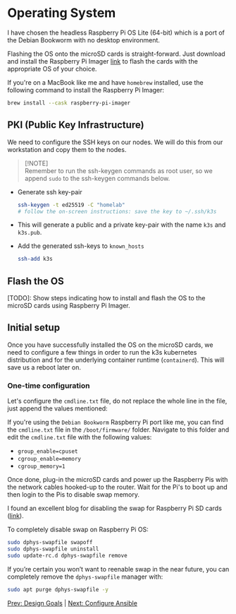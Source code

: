 # Operating System

I have chosen the headless Raspberry Pi OS Lite (64-bit) which is a port of the Debian Bookworm with no desktop environment.

Flashing the OS onto the microSD cards is straight-forward. Just download and install the Raspberry Pi Imager [link](https://www.raspberrypi.org/downloads/) to flash the cards with the appropriate OS of your choice.

If you're on a MacBook like me and have `homebrew` installed, use the following command to install the Raspberry Pi Imager:

```bash
brew install --cask raspberry-pi-imager
```

## PKI (Public Key Infrastructure)

We need to configure the SSH keys on our nodes. We will do this from our workstation and copy them to the nodes.

> \[!NOTE]\
> Remember to run the ssh-keygen commands as root user, so we append `sudo` to the ssh-keygen commands below.

- Generate ssh key-pair

  ```bash
  ssh-keygen -t ed25519 -C "homelab"
  # follow the on-screen instructions: save the key to ~/.ssh/k3s
  ```

- This will generate a public and a private key-pair with the name `k3s` and `k3s.pub`.

- Add the generated ssh-keys to `known_hosts`

  ```bash
  ssh-add k3s
  ```

## Flash the OS

[TODO]: Show steps indicating how to install and flash the OS to the microSD cards using Raspberry Pi Imager.

## Initial setup

Once you have successfully installed the OS on the microSD cards, we need to configure a few things in order to run the k3s kubernetes distribution and for the underlying container runtime (`containerd`). This will save us a reboot later on.

### One-time configuration

Let's configure the `cmdline.txt` file, do not replace the whole line in the file, just append the values mentioned:

If you're using the `Debian Bookworm` Raspberry Pi port like me, you can find the `cmdline.txt` file in the `/boot/firmware/` folder. Navigate to this folder and edit the `cmdline.txt` file with the following values:

- `group_enable=cpuset`
- `cgroup_enable=memory`
- `cgroup_memory=1`

Once done, plug-in the microSD cards and power up the Raspberry Pis with the network cables hooked-up to the router. Wait for the Pi's to boot up and then login to the Pis to disable swap memory.

I found an excellent blog for disabling the swap for Raspberry Pi SD cards ([link](https://www.dzombak.com/blog/2023/12/Stop-using-the-Raspberry-Pi-s-SD-card-for-swap.html)).

To completely disable swap on Raspberry Pi OS:

```bash
sudo dphys-swapfile swapoff
sudo dphys-swapfile uninstall
sudo update-rc.d dphys-swapfile remove
```

If you’re certain you won’t want to reenable swap in the near future, you can completely remove the `dphys-swapfile` manager with:

```bash
sudo apt purge dphys-swapfile -y
```

[Prev: Design Goals](./01_design_goals.md) | [Next: Configure Ansible](./03_ansible.md)
